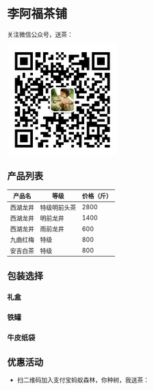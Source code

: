 # 李阿福茶铺

关注微信公众号，送茶：

![](weixin/assets/images/qrcode.jpg)

## 产品列表

|产品名   |  等级       | 价格（斤）|
| ---    |  ---       |  ---     |
|西湖龙井 | 特级明前头茶 | 2800     |
|西湖龙井 | 明前龙井     | 1400    |
|西湖龙井 | 雨前龙井     | 600     |
|九曲红梅 | 特级         | 800     |
|安吉白茶 | 特级         | 800     |

## 包装选择

### 礼盒

### 铁罐

### 牛皮纸袋

## 优惠活动

* 扫二维码加入支付宝蚂蚁森林，你种树，我送茶：

